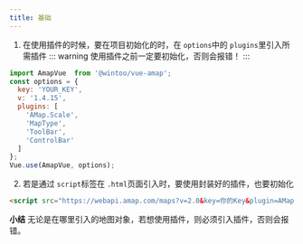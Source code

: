 ```yaml
---
title: 基础
---
```

1. 在使用插件的时候，要在项目初始化的时，在 `options`中的 `plugins`里引入所需插件
::: warning 
使用插件之前一定要初始化，否则会报错！
:::

```javaScript
import AmapVue  from '@wintoo/vue-amap';
const options = {
  key: 'YOUR_KEY',
  v: '1.4.15',
  plugins: [
    'AMap.Scale',
    'MapType',
    'ToolBar',
    'ControlBar'
  ]
};
Vue.use(AmapVue, options);
```
2. 若是通过 `script`标签在 `.html`页面引入时，要使用封装好的插件，也要初始化
```html
<script src="https://webapi.amap.com/maps?v=2.0&key=你的Key&plugin=AMap.Geocoder,AMap.PlaceSearch,AMap.RoadInfoSearch,AMap.DistrictSearch,AMap.Autocomplete"></script> 
```

**小结**
无论是在哪里引入的地图对象，若想使用插件，则必须引入插件，否则会报错。